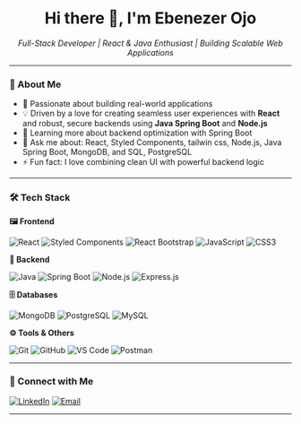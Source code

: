 <h1 align="center">Hi there 👋, I'm Ebenezer Ojo</h1>

<p align="center">
  <em>Full-Stack Developer | React & Java Enthusiast | Building Scalable Web Applications</em>
</p>

---

### 🧠 About Me

- 🔭 Passionate about building real-world applications
- 💡 Driven by a love for creating seamless user experiences with **React** and robust, secure backends using **Java Spring Boot** and **Node.js**
- 🌱 Learning more about backend optimization with Spring Boot
- 💬 Ask me about: React, Styled Components, tailwin css, Node.js, Java Spring Boot, MongoDB, and SQL, PostgreSQL
- ⚡ Fun fact: I love combining clean UI with powerful backend logic

---

### 🛠 Tech Stack

**🖼 Frontend**

![React](https://img.shields.io/badge/React-20232A?style=for-the-badge&logo=react&logoColor=61DAFB)
![Styled Components](https://img.shields.io/badge/Styled--Components-db7093?style=for-the-badge&logo=styled-components&logoColor=white)
![React Bootstrap](https://img.shields.io/badge/React_Bootstrap-563D7C?style=for-the-badge&logo=bootstrap&logoColor=white)
![JavaScript](https://img.shields.io/badge/JavaScript-yellow?style=for-the-badge&logo=javascript)
![CSS3](https://img.shields.io/badge/CSS3-1572B6?style=for-the-badge&logo=css3&logoColor=white)

**🔧 Backend**

![Java](https://img.shields.io/badge/Java-ED8B00?style=for-the-badge&logo=java&logoColor=white)
![Spring Boot](https://img.shields.io/badge/Spring_Boot-6DB33F?style=for-the-badge&logo=spring-boot&logoColor=white)
![Node.js](https://img.shields.io/badge/Node.js-339933?style=for-the-badge&logo=node.js&logoColor=white)
![Express.js](https://img.shields.io/badge/Express.js-000000?style=for-the-badge&logo=express&logoColor=white)

**🗄 Databases**

![MongoDB](https://img.shields.io/badge/MongoDB-4EA94B?style=for-the-badge&logo=mongodb&logoColor=white)
![PostgreSQL](https://img.shields.io/badge/PostgreSQL-316192?style=for-the-badge&logo=postgresql&logoColor=white)
![MySQL](https://img.shields.io/badge/MySQL-4479A1?style=for-the-badge&logo=mysql&logoColor=white)

**⚙️ Tools & Others**

![Git](https://img.shields.io/badge/Git-F05032?style=for-the-badge&logo=git&logoColor=white)
![GitHub](https://img.shields.io/badge/GitHub-181717?style=for-the-badge&logo=github&logoColor=white)
![VS Code](https://img.shields.io/badge/VSCode-007ACC?style=for-the-badge&logo=visual-studio-code&logoColor=white)
![Postman](https://img.shields.io/badge/Postman-FF6C37?style=for-the-badge&logo=postman&logoColor=white)

---


### 🔗 Connect with Me

[![LinkedIn](https://img.shields.io/badge/LinkedIn-blue?style=flat-square&logo=linkedin&logoColor=white)]([https://linkedin.com/in/your-profile](http://www.linkedin.com/in/ebenezer-ojo-ba11ab222))
[![Email](https://img.shields.io/badge/Gmail-red?style=flat-square&logo=gmail&logoColor=white)](mailto:ebetosin@gmail.com)

---

